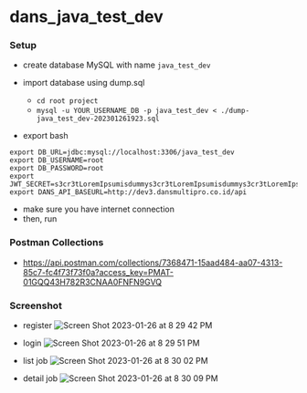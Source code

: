 # dans_java_test_dev

### Setup
- create database MySQL with name `java_test_dev`
- import database using dump.sql
  - `cd root project`
  - `mysql -u YOUR_USERNAME_DB -p java_test_dev < ./dump-java_test_dev-202301261923.sql`

- export bash
```
export DB_URL=jdbc:mysql://localhost:3306/java_test_dev
export DB_USERNAME=root
export DB_PASSWORD=root
export JWT_SECRET=s3cr3tLoremIpsumisdummys3cr3tLoremIpsumisdummys3cr3tLoremIpsumisdummys3cr3tLoremIpsumisdummys3cr3tLoremIpsumisdummy
export DANS_API_BASEURL=http://dev3.dansmultipro.co.id/api
```
- make sure you have internet connection
- then, run

### Postman Collections
- https://api.postman.com/collections/7368471-15aad484-aa07-4313-85c7-fc4f73f73f0a?access_key=PMAT-01GQQ43H782R3CNAA0FNFN9GVQ

### Screenshot

- register
![Screen Shot 2023-01-26 at 8 29 42 PM](https://user-images.githubusercontent.com/58647636/214848074-9231f2aa-1802-42d4-8f15-ef5ede0eb1ed.png)

- login
![Screen Shot 2023-01-26 at 8 29 51 PM](https://user-images.githubusercontent.com/58647636/214848084-bbd429db-dfa6-4abc-bf7a-82e917a360cf.png)

- list job
![Screen Shot 2023-01-26 at 8 30 02 PM](https://user-images.githubusercontent.com/58647636/214848096-3fe3cd37-4ae1-4133-af30-1071c959e2d6.png)

- detail job
![Screen Shot 2023-01-26 at 8 30 09 PM](https://user-images.githubusercontent.com/58647636/214848105-ae10bd32-c705-4899-9a07-a5049cd106c7.png)
